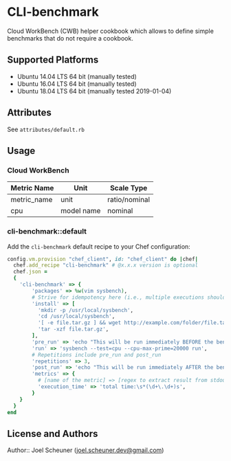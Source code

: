 # CLI-benchmark

Cloud WorkBench (CWB) helper cookbook which allows to define simple benchmarks that do not require a cookbook.

## Supported Platforms

* Ubuntu 14.04 LTS 64 bit (manually tested)
* Ubuntu 16.04 LTS 64 bit (manually tested)
* Ubuntu 18.04 LTS 64 bit (manually tested 2019-01-04)

## Attributes

See `attributes/default.rb`

## Usage

### Cloud WorkBench

| Metric Name                  | Unit              | Scale Type    |
| ---------------------------- | ----------------- | ------------- |
| metric_name                  | unit              | ratio/nominal |
| cpu                          | model name        | nominal       |

### cli-benchmark::default

Add the `cli-benchmark` default recipe to your Chef configuration:

```ruby
config.vm.provision "chef_client", id: "chef_client" do |chef|
  chef.add_recipe "cli-benchmark" # @x.x.x version is optional
  chef.json =
  {
    'cli-benchmark' => {
        'packages' => %w(vim sysbench),
        # Strive for idempotency here (i.e., multiple executions shouldn't crash)
        'install' => [
          'mkdir -p /usr/local/sysbench',
          'cd /usr/local/sysbench',
          '[ -e file.tar.gz ] && wget http://example.com/folder/file.tar.gz',
          'tar -xzf file.tar.gz',
        ],
        'pre_run' => 'echo "This will be run immediately BEFORE the benchmark starts" > log.txt',
        'run' => 'sysbench --test=cpu --cpu-max-prime=20000 run',
        # Repetitions include pre_run and post_run
        'repetitions' => 3,
        'post_run' => 'echo "This will be run immediately AFTER the benchmark ends" > log.txt',
        'metrics' => {
          # [name of the metric] => [regex to extract result from stdout]
          'execution_time' => 'total time:\s*(\d+\.\d+)s',
        }
    }
  }
end
```

## License and Authors

Author:: Joel Scheuner (joel.scheuner.dev@gmail.com)
